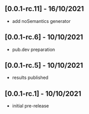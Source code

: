 ## [0.0.1-rc.11] - 16/10/2021
* add noSemantics generator

## [0.0.1-rc.6] - 10/10/2021
 * pub.dev preparation

## [0.0.1-rc.5] - 10/10/2021
 * results published

## [0.0.1-rc.1] - 10/10/2021
 * initial pre-release
